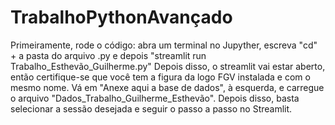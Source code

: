 # TrabalhoPythonAvançado

Primeiramente, rode o código: abra um terminal no Jupyther, escreva "cd" + a pasta do arquivo .py e depois "streamlit run Trabalho_Esthevão_Guilherme.py"
Depois disso, o streamlit vai estar aberto, então certifique-se que você tem a figura da logo FGV instalada e com o mesmo nome.
Vá em "Anexe aqui a base de dados", à esquerda, e carregue o arquivo "Dados_Trabalho_Guilherme_Esthevão".
Depois disso, basta selecionar a sessão desejada e seguir o passo a passo no Streamlit.
